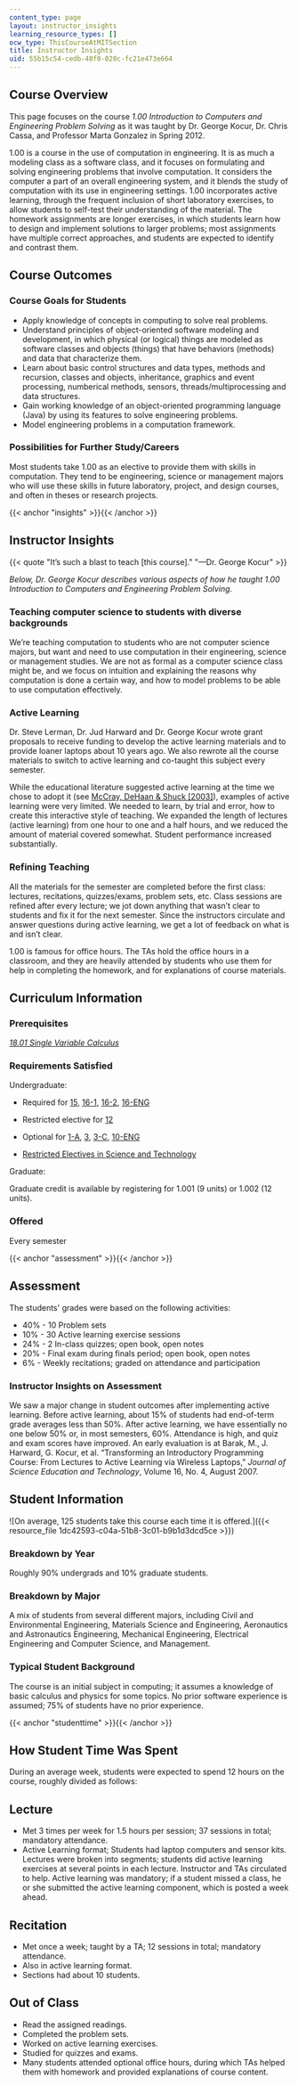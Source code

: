 ```yaml
---
content_type: page
layout: instructor_insights
learning_resource_types: []
ocw_type: ThisCourseAtMITSection
title: Instructor Insights
uid: 55b15c54-cedb-48f0-020c-fc21e473e664
---
```


Course Overview
---------------

This page focuses on the course _1.00 Introduction to Computers and Engineering Problem Solving_ as it was taught by Dr. George Kocur, Dr. Chris Cassa, and Professor Marta Gonzalez in Spring 2012.

1.00 is a course in the use of computation in engineering. It is as much a modeling class as a software class, and it focuses on formulating and solving engineering problems that involve computation. It considers the computer a part of an overall engineering system, and it blends the study of computation with its use in engineering settings. 1.00 incorporates active learning, through the frequent inclusion of short laboratory exercises, to allow students to self-test their understanding of the material. The homework assignments are longer exercises, in which students learn how to design and implement solutions to larger problems; most assignments have multiple correct approaches, and students are expected to identify and contrast them.

Course Outcomes
---------------

### Course Goals for Students

*   Apply knowledge of concepts in computing to solve real problems.
*   Understand principles of object-oriented software modeling and development, in which physical (or logical) things are modeled as software classes and objects (things) that have behaviors (methods) and data that characterize them.
*   Learn about basic control structures and data types, methods and recursion, classes and objects, inheritance, graphics and event processing, numberical methods, sensors, threads/multiprocessing and data structures.
*   Gain working knowledge of an object-oriented programming language (Java) by using its features to solve engineering problems.
*   Model engineering problems in a computation framework.

### Possibilities for Further Study/Careers

Most students take 1.00 as an elective to provide them with skills in computation. They tend to be engineering, science or management majors who will use these skills in future laboratory, project, and design courses, and often in theses or research projects.

{{< anchor "insights" >}}{{< /anchor >}}

Instructor Insights
-------------------

{{< quote "It’s such a blast to teach [this course]." "—Dr. George Kocur" >}}

_Below, Dr. George Kocur describes various aspects of how he taught _1.00 Introduction to Computers and Engineering Problem Solving_._

### Teaching computer science to students with diverse backgrounds

We’re teaching computation to students who are not computer science majors, but want and need to use computation in their engineering, science or management studies. We are not as formal as a computer science class might be, and we focus on intuition and explaining the reasons why computation is done a certain way, and how to model problems to be able to use computation effectively.

### Active Learning

Dr. Steve Lerman, Dr. Jud Harward and Dr. George Kocur wrote grant proposals to receive funding to develop the active learning materials and to provide loaner laptops about 10 years ago. We also rewrote all the course materials to switch to active learning and co-taught this subject every semester.

While the educational literature suggested active learning at the time we chose to adopt it (see [McCray, DeHaan & Shuck \[2003\]](http://www.nap.edu/openbook.php?record_id=10711&page=R1)), examples of active learning were very limited. We needed to learn, by trial and error, how to create this interactive style of teaching. We expanded the length of lectures (active learning) from one hour to one and a half hours, and we reduced the amount of material covered somewhat. Student performance increased substantially.

### Refining Teaching

All the materials for the semester are completed before the first class: lectures, recitations, quizzes/exams, problem sets, etc. Class sessions are refined after every lecture; we jot down anything that wasn’t clear to students and fix it for the next semester. Since the instructors circulate and answer questions during active learning, we get a lot of feedback on what is and isn’t clear.

1.00 is famous for office hours. The TAs hold the office hours in a classroom, and they are heavily attended by students who use them for help in completing the homework, and for explanations of course materials.

Curriculum Information
----------------------

### Prerequisites

[_18.01 Single Variable Calculus_](/courses/18-01sc-single-variable-calculus-fall-2010)

### Requirements Satisfied

Undergraduate:

*   Required for [15](http://catalog.mit.edu/degree-charts/management-course-15-1/), [16-1](http://catalog.mit.edu/degree-charts/aerospace-engineering-course-16/), [16-2](http://web.mit.edu/catalog/degre.engin.ch16.html), [16-ENG](http://catalog.mit.edu/degree-charts/earth-atmospheric-planetary-sciences-course-12/)

*   Restricted elective for [12](http://catalog.mit.edu/degree-charts/earth-atmospheric-planetary-sciences-course-12/)
*   Optional for [1-A](http://web.mit.edu/catalog/degre.engin.ch1a.html), [3](http://catalog.mit.edu/degree-charts/materials-science-engineering-course-3/), [3-C](http://catalog.mit.edu/degree-charts/archaeology-materials-course-3-c/), [10-ENG](http://catalog.mit.edu/degree-charts/engineering-chemical-engineering-course-10-eng/)
*   [Restricted Electives in Science and Technology](https://registrar.mit.edu/faculty-curriculum-support/faculty-curriculum-committees/committee-curricula/petitions/restricted)

Graduate:

Graduate credit is available by registering for 1.001 (9 units) or 1.002 (12 units).

### Offered

Every semester

{{< anchor "assessment" >}}{{< /anchor >}}

Assessment
----------

The students' grades were based on the following activities:

- 40% - 10 Problem sets
- 10% - 30 Active learning exercise sessions
- 24% - 2 In-class quizzes; open book, open notes
- 20% - Final exam during finals period; open book, open notes
- 6% - Weekly recitations; graded on attendance and participation


### Instructor Insights on Assessment
We saw a major change in student outcomes after implementing active learning. Before active learning, about 15% of students had end-of-term grade averages less than 50%. After active learning, we have essentially no one below 50% or, in most semesters, 60%. Attendance is high, and quiz and exam scores have improved. An early evaluation is at Barak, M., J. Harward, G. Kocur, et al. “Transforming an Introductory Programming Course: From Lectures to Active Learning via Wireless Laptops,” _Journal of Science Education and Technology_, Volume 16, No. 4, August 2007.

Student Information
-------------------

![On average, 125 students take this course each time it is offered.]({{< resource_file 1dc42593-c04a-51b8-3c01-b9b1d3dcd5ce >}})

### Breakdown by Year

Roughly 90% undergrads and 10% graduate students.

### Breakdown by Major

A mix of students from several different majors, including Civil and Environmental Engineering, Materials Science and Engineering, Aeronautics and Astronautics Engineering, Mechanical Engineering, Electrical Engineering and Computer Science, and Management.

### Typical Student Background

The course is an initial subject in computing; it assumes a knowledge of basic calculus and physics for some topics. No prior software experience is assumed; 75% of students have no prior experience.

{{< anchor "studenttime" >}}{{< /anchor >}}

How Student Time Was Spent
--------------------------

During an average week, students were expected to spend 12 hours on the course, roughly divided as follows:

Lecture
-------

*   Met 3 times per week for 1.5 hours per session; 37 sessions in total; mandatory attendance.
*   Active Learning format; Students had laptop computers and sensor kits. Lectures were broken into segments; students did active learning exercises at several points in each lecture. Instructor and TAs circulated to help. Active learning was mandatory; if a student missed a class, he or she submitted the active learning component, which is posted a week ahead.

Recitation
----------

*   Met once a week; taught by a TA; 12 sessions in total; mandatory attendance.
*   Also in active learning format.
*   Sections had about 10 students.

Out of Class
------------

*   Read the assigned readings.
*   Completed the problem sets.
*   Worked on active learning exercises.
*   Studied for quizzes and exams.
*   Many students attended optional office hours, during which TAs helped them with homework and provided explanations of course content.